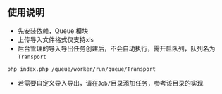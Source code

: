 ## 使用说明

*   先安装依赖，Queue 模块
*   上传导入文件格式仅支持xls
*   后台管理的导入导出任务创建后，不会自动执行，需开启队列，队列名为`Transport`
```shell
php index.php /queue/worker/run/queue/Transport
```
* 若需要自定义导入导出，请在`Job/`目录添加任务，参考该目录的实现


